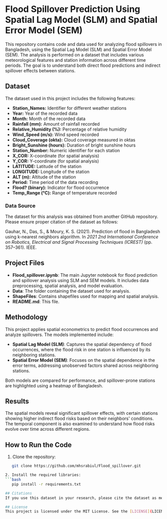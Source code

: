 # Flood Spillover Prediction Using Spatial Lag Model (SLM) and Spatial Error Model (SEM)

This repository contains code and data used for analyzing flood spillovers in Bangladesh, using the Spatial Lag Model (SLM) and Spatial Error Model (SEM). The analysis is performed on a dataset that includes various meteorological features and station information across different time periods. The goal is to understand both direct flood predictions and indirect spillover effects between stations.

## Dataset

The dataset used in this project includes the following features:

- **Station_Names:** Identifier for different weather stations
- **Year:** Year of the recorded data
- **Month:** Month of the recorded data
- **Rainfall (mm):** Amount of rainfall recorded
- **Relative_Humidity (%):** Percentage of relative humidity
- **Wind_Speed (m/s):** Wind speed recorded
- **Cloud_Coverage (okta):** Cloud coverage measured in oktas
- **Bright_Sunshine (hours):** Duration of bright sunshine hours
- **Station_Number:** Numeric identifier for each station
- **X_COR:** X-coordinate (for spatial analysis)
- **Y_COR:** Y-coordinate (for spatial analysis)
- **LATITUDE:** Latitude of the station
- **LONGITUDE:** Longitude of the station
- **ALT (m):** Altitude of the station
- **Period:** Time period of the data recording
- **Flood? (binary):** Indicator for flood occurrence
- **Temp_Range (°C):** Range of temperature recorded

### Data Source

The dataset for this analysis was obtained from another GitHub repository. Please ensure proper citation of the dataset as follows:

Gauhar, N., Das, S., & Moury, K. S. (2021). Prediction of flood in Bangladesh using k-nearest neighbors algorithm. In *2021 2nd International Conference on Robotics, Electrical and Signal Processing Techniques (ICREST)* (pp. 357–361). IEEE.


## Project Files

- **Flood_spillover.ipynb**: The main Jupyter notebook for flood prediction and spillover analysis using SLM and SEM models. It includes data preprocessing, spatial analysis, and model evaluation.
- **Data**: The folder containing the dataset used for analysis.
- **ShapeFiles**: Contains shapefiles used for mapping and spatial analysis.
- **README.md**: This file.

## Methodology

This project applies spatial econometrics to predict flood occurrences and analyze spillovers. The models implemented include:

- **Spatial Lag Model (SLM)**: Captures the spatial dependency of flood occurrences, where the flood risk in one station is influenced by its neighboring stations.
- **Spatial Error Model (SEM)**: Focuses on the spatial dependence in the error terms, addressing unobserved factors shared across neighboring stations.

Both models are compared for performance, and spillover-prone stations are highlighted using a heatmap of Bangladesh.

## Results

The spatial models reveal significant spillover effects, with certain stations showing higher indirect flood risks based on their neighbors' conditions. The temporal component is also examined to understand how flood risks evolve over time across different regions.

## How to Run the Code

1. Clone the repository:
```bash
   git clone https://github.com/mhsrabiul/Flood_spillover.git

2. Install the required libraries:
```bash
   pip install -r requirements.txt

## Citations
If you use this dataset in your research, please cite the dataset as mentioned above.

## License
This project is licensed under the MIT License. See the [LICENSE](LICENSE) file for details.
